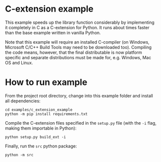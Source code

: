 # C-extension example

This example speeds up the library function considerably by implementing it completely in C as a C-extension for Python. It runs about times faster than the base example written in vanilla Python.

Note that this example will require an installed C-compiler (on Windows, Microsoft C/C++ Build Tools may need to be downloaded too). Compiling the code means, however, that the final distributable is now platform specific and separate distributions must be made for, e.g. Windows, Mac OS and Linux.

# How to run example

From the project root directory, change into this example folder and install all dependencies:

```
cd examples/c_extension_example
python -m pip install requirements.txt
```

Compile the C-extension files specified in the `setup.py` file (with the `-i` flag, making them importable in Python):
```
python setup.py build_ext -i
```

Finally, run the `src` python package:
```
python -m src
```
